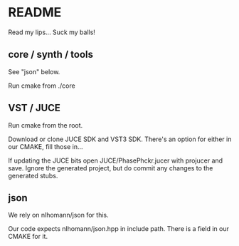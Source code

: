 # README #

Read my lips... Suck my balls!


## core / synth / tools ##

See "json" below.

Run cmake from ./core


## VST / JUCE ##

Run cmake from the root.

Download or clone JUCE SDK and VST3 SDK. There's an option for either in our CMAKE, fill those in...

If updating the JUCE bits open JUCE/PhasePhckr.jucer with projucer and save. Ignore the generated project, but do commit any changes to the generated stubs.


## json ##

We rely on nlhomann/json for this. 

Our code expects nlhomann/json.hpp in include path. There is a field in our CMAKE for it.
